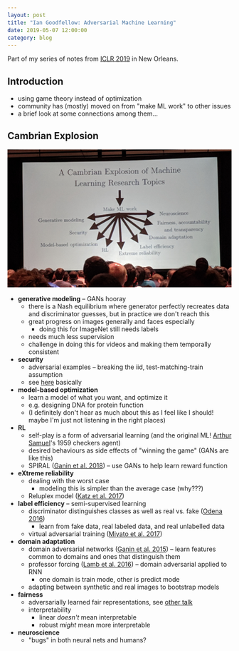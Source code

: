 ```yaml
---
layout: post
title: "Ian Goodfellow: Adversarial Machine Learning"
date: 2019-05-07 12:00:00
category: blog
---
```


Part of my series of notes from [ICLR 2019](https://iclr.cc/Conferences/2019) in New Orleans.

## Introduction
* using game theory instead of optimization
* community has (mostly) moved on from "make ML work" to other issues
* a brief look at some connections among them...

## Cambrian Explosion

![cambrian](/assets/images/2019-iclr/cambrian.jpg "cambrian")

* **generative modeling** – GANs hooray
    * there is a Nash equilibrium where generator perfectly recreates data and discriminator guesses, but in practice we don't reach this
    * great progress on images generally and faces especially
        * doing this for ImageNet still needs labels
    * needs much less supervision
    * challenge in doing this for videos and making them temporally consistent
* **security**
    * adversarial examples – breaking the iid, test-matching-train assumption
    * see [here](https://www.april.sh/blog/2019/05/06/safe-ml) basically
* **model-based optimization**
    * learn a model of what you want, and optimize it
    * e.g. designing DNA for protein function
    * (I definitely don't hear as much about this as I feel like I should! maybe I'm just not listening in the right places)
* **RL**
    * self-play is a form of adversarial learning (and the original ML! [Arthur Samuel](https://en.wikipedia.org/wiki/Arthur_Samuel)'s 1959 checkers agent)
    * desired behaviours as side effects of "winning the game" (GANs are like this)
    * SPIRAL ([Ganin et al. 2018](https://arxiv.org/abs/1804.01118)) – use GANs to help learn reward function
* **eXtreme reliability**
    * dealing with the worst case
        * modeling this is simpler than the average case (why???)
    * Reluplex model ([Katz et al. 2017](https://arxiv.org/abs/1702.01135))
* **label efficiency** – semi-supervised learning
    * discriminator distinguishes classes as well as real vs. fake ([Odena 2016](https://arxiv.org/abs/1606.01583))
        * learn from fake data, real labeled data, and real unlabelled data
    * virtual adversarial training ([Miyato et al. 2017](https://arxiv.org/abs/1704.03976))
* **domain adaptation**
    * domain adversarial networks ([Ganin et al. 2015](https://arxiv.org/abs/1505.07818)) – learn features common to domains and ones that distinguish them
    * professor forcing ([Lamb et al. 2016](https://arxiv.org/abs/1610.09038)) – domain adversarial applied to RNN
        * one domain is train mode, other is predict mode
    * adapting between synthetic and real images to bootstrap models
* **fairness**
    * adversarially learned fair representations, see [other talk](https://www.april.sh/blog/2019/05/06/cynthia-dwork)
    * interpretability
        * linear *doesn't* mean interpretable
        * robust *might* mean more interpretable
* **neuroscience**
    * "bugs" in both neural nets and humans?

